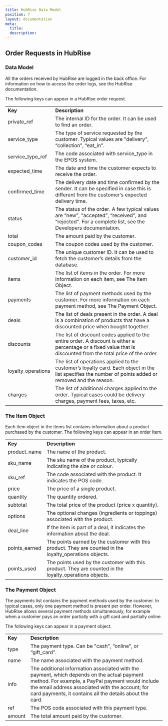 ```yaml
---
title: HubRise Data Model
position: 7
layout: documentation
meta:
  title:
  description:
---
```


## Order Requests in HubRise

### Data Model

All the orders received by HubRise are logged in the back office. For information on how to access the order logs, see the HubRise documentation. 

The following keys can appear in a HubRise order request. 

<table>
  <tr>
    <td><b>Key</b></td>
    <td><b>Description</b></td>
  </tr>
  <tr>
    <td>private_ref</td>
    <td>The internal ID for the order. It can be used to find an order. </td>
  </tr>
  <tr>
    <td>service_type</td>
    <td>The type of service requested by the customer. Typical values are "delivery", “collection”, “eat_in”.</td>
  </tr>
  <tr>
    <td>service_type_ref</td>
    <td>The code associated with service_type in the EPOS system. </td>
  </tr>
  <tr>
    <td>expected_time</td>
    <td>The date and time the customer expects to receive the order. </td>
  </tr>
  <tr>
    <td>confirmed_time</td>
    <td>The delivery date and time confirmed by the sender. It can be specified in case this is different from the customer’s expected delivery time. </td>
  </tr>
  <tr>
    <td>status</td>
    <td>The status of the order. A few typical values are “new”, “accepted”, “received”, and “rejected”. For a complete list, see the Developers documentation.</td>
  </tr>
  <tr>
    <td>total</td>
    <td>The amount paid by the customer.</td>
  </tr>
  <tr>
    <td>coupon_codes</td>
    <td>The coupon codes used by the customer. </td>
  </tr>
  <tr>
    <td>customer_id</td>
    <td>The unique customer ID. It can be used to fetch the customer’s details from the database. </td>
  </tr>
  <tr>
    <td>items</td>
    <td>The list of items in the order. For more information on each item, see The Item Object.</td>
  </tr>
  <tr>
    <td>payments</td>
    <td>The list of payment methods used by the customer. For more information on each payment method, see The Payment Object.</td>
  </tr>
  <tr>
    <td>deals </td>
    <td>The list of deals present in the order. A deal is a combination of products that have a discounted price when bought together.</td>
  </tr>
  <tr>
    <td>discounts</td>
    <td>The list of discount codes applied to the entire order. A discount is either a percentage or a fixed value that is discounted from the total price of the order.</td>
  </tr>
  <tr>
    <td>loyalty_operations</td>
    <td>The list of operations applied to the customer’s loyalty card. Each object in the list specifies the number of points added or removed and the reason.</td>
  </tr>
  <tr>
    <td>charges</td>
    <td>The list of additional charges applied to the order. Typical cases could be delivery charges, payment fees, taxes, etc. </td>
  </tr>
</table>


### The Item Object

Each item object in the items list contains information about a product purchased by the customer. The following keys can appear in an order Item.

<table>
  <tr>
    <td><b>Key</b></td>
    <td><b>Description</b></td>
  </tr>
  <tr>
    <td>product_name</td>
    <td>The name of the product.</td>
  </tr>
  <tr>
    <td>sku_name</td>
    <td>The sku name of the product, typically indicating the size or colour.</td>
  </tr>
  <tr>
    <td>sku_ref</td>
    <td>The code associated with the product. It indicates the POS code. </td>
  </tr>
  <tr>
    <td>price</td>
    <td>The price of a single product.</td>
  </tr>
  <tr>
    <td>quantity</td>
    <td>The quantity ordered.</td>
  </tr>
  <tr>
    <td>subtotal</td>
    <td>The total price of the product (price x quantity). </td>
  </tr>
  <tr>
    <td>options</td>
    <td>The optional changes (ingredients or toppings) associated with the product. </td>
  </tr>
  <tr>
    <td>deal_line</td>
    <td>If the item is part of a deal, it indicates the information about the deal.</td>
  </tr>
  <tr>
    <td>points_earned</td>
    <td>The points earned by the customer with this product. They are counted in the loyalty_operations objects. </td>
  </tr>
  <tr>
    <td>points_used</td>
    <td>The points used by the customer with this product. They are counted in the loyalty_operations objects. </td>
  </tr>
</table>


### The Payment Object

The payments list contains the payment methods used by the customer. In typical cases, only one payment method is present per order. However,  HubRise allows several payment methods simultaneously, for example when a customer pays an order partially with a gift card and partially online.

The following keys can appear in a payment object.

<table>
  <tr>
    <td><b>Key</b></td>
    <td><b>Description</b></td>
  </tr>
  <tr>
    <td>type</td>
    <td>The payment type. Can be "cash", “online”, or “gift_card”.</td>
  </tr>
  <tr>
    <td>name</td>
    <td>The name associated with the payment method.</td>
  </tr>
  <tr>
    <td>info</td>
    <td>The additional information associated with the payment, which depends on the actual payment method. For example, a PayPal payment would include the email address associated with the account; for card payments, it contains all the details about the card. </td>
  </tr>
  <tr>
    <td>ref</td>
    <td>The POS code associated with this payment type.</td>
  </tr>
  <tr>
    <td>amount</td>
    <td>The total amount paid by the customer.</td>
  </tr>
</table>

